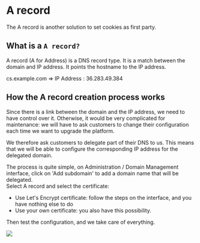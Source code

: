 # A record

The A record is another solution to set cookies as first party.

## What is a `A record?`

A record (A for Address) is a DNS record type. It is a match between the domain and IP address. It points the hostname to the IP address.

cs.example.com ⇒ IP Address : 36.283.49.384

## How the A record creation process works

Since there is a link between the domain and the IP address, we need to have control over it. Otherwise, it would be very complicated for maintenance: we will have to ask customers to change their configuration each time we want to upgrade the platform.

We therefore ask customers to delegate part of their DNS to us. This means that we will be able to configure the corresponding IP address for the delegated domain.

The process is quite simple, on Administration / Domain Management interface, click on 'Add subdomain' to add a domain name that will be delegated.\
Select A record and select the certificate:

* Use Let's Encrypt certificate: follow the steps on the interface, and you have nothing else to do
* Use your own certificate: you also have this possibility.

Then test the configuration, and we take care of everything.

![](<../../../.gitbook/assets/Capture d’écran 2022-05-20 à 14.50.37 (1).png>)

